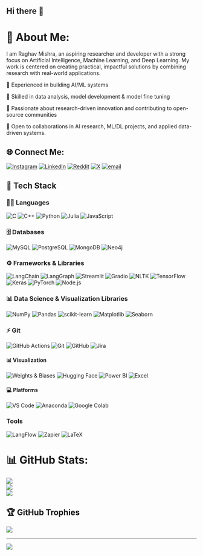 ## Hi there 👋

# 💫 About Me:
I am Raghav Mishra, an aspiring researcher and developer with a strong focus on Artificial Intelligence, Machine Learning, and Deep Learning. My work is centered on creating practical, impactful solutions by combining research with real-world applications.

🔹 Experienced in building AI/ML systems 

🔹 Skilled in data analysis, model development & model fine tuning

🔹 Passionate about research-driven innovation and contributing to open-source communities

📌 Open to collaborations in AI research, ML/DL projects, and applied data-driven systems.


## 🌐 Connect Me:
[![Instagram](https://img.shields.io/badge/Instagram-%23E4405F.svg?logo=Instagram&logoColor=white)](https://instagram.com/rm1.0291) [![LinkedIn](https://img.shields.io/badge/LinkedIn-%230077B5.svg?logo=linkedin&logoColor=white)](https://linkedin.com/in/www.linkedin.com/in/raghav-mishra-9a4431329) [![Reddit](https://img.shields.io/badge/Reddit-%23FF4500.svg?logo=Reddit&logoColor=white)](https://reddit.com/user/u/rm1_290) [![X](https://img.shields.io/badge/X-black.svg?logo=X&logoColor=white)](https://x.com/@raghav051006) [![email](https://img.shields.io/badge/Email-D14836?logo=gmail&logoColor=white)](mailto:raghav051006@gmail.com) 

## 🚀 Tech Stack

### 🧑‍💻 Languages

![C](https://img.shields.io/badge/C-00599C?style=flat&logo=c&logoColor=white)
![C++](https://img.shields.io/badge/C++-00599C?style=flat&logo=cplusplus&logoColor=white)
![Python](https://img.shields.io/badge/Python-3776AB?style=flat&logo=python&logoColor=white)
![Julia](https://img.shields.io/badge/Julia-9558B2?style=flat&logo=julia&logoColor=white)
![JavaScript](https://img.shields.io/badge/JavaScript-F7DF1E?style=flat&logo=javascript&logoColor=black)

### 🗄️ Databases
![MySQL](https://img.shields.io/badge/MySQL-4479A1?style=flat&logo=mysql&logoColor=white)
![PostgreSQL](https://img.shields.io/badge/PostgreSQL-336791?style=flat&logo=postgresql&logoColor=white)
![MongoDB](https://img.shields.io/badge/MongoDB-47A248?style=flat&logo=mongodb&logoColor=white)
![Neo4j](https://img.shields.io/badge/Neo4j-008CC1?style=flat&logo=neo4j&logoColor=white)

### ⚙️ Frameworks & Libraries
![LangChain](https://img.shields.io/badge/LangChain-000000?style=flat&logo=langchain&logoColor=white)
![LangGraph](https://img.shields.io/badge/LangGraph-000000?style=flat)
![Streamlit](https://img.shields.io/badge/Streamlit-FF4B4B?style=flat&logo=streamlit&logoColor=white)
![Gradio](https://img.shields.io/badge/Gradio-3C1E8E?style=flat)
![NLTK](https://img.shields.io/badge/NLTK-76B900?style=flat)
![TensorFlow](https://img.shields.io/badge/TensorFlow-FF6F00?style=flat&logo=tensorflow&logoColor=white)
![Keras](https://img.shields.io/badge/Keras-D00000?style=flat&logo=keras&logoColor=white)
![PyTorch](https://img.shields.io/badge/PyTorch-EE4C2C?style=flat&logo=pytorch&logoColor=white)
![Node.js](https://img.shields.io/badge/Node.js-339933?style=flat&logo=nodedotjs&logoColor=white)

### 📊 Data Science & Visualization Libraries
![NumPy](https://img.shields.io/badge/NumPy-013243?style=flat&logo=numpy&logoColor=white)
![Pandas](https://img.shields.io/badge/Pandas-150458?style=flat&logo=pandas&logoColor=white)
![scikit-learn](https://img.shields.io/badge/scikit--learn-F7931E?style=flat&logo=scikitlearn&logoColor=white)
![Matplotlib](https://img.shields.io/badge/Matplotlib-11557C?style=flat)
![Seaborn](https://img.shields.io/badge/Seaborn-2E4053?style=flat)

### ⚡ Git
![GitHub Actions](https://img.shields.io/badge/GitHub_Actions-2088FF?style=flat&logo=githubactions&logoColor=white)
![Git](https://img.shields.io/badge/Git-F05032?style=flat&logo=git&logoColor=white)
![GitHub](https://img.shields.io/badge/GitHub-181717?style=flat&logo=github&logoColor=white)
![Jira](https://img.shields.io/badge/Jira-0052CC?style=flat&logo=jira&logoColor=white)


#### 📊 Visualization
![Weights & Biases](https://img.shields.io/badge/W&B-FFBE00?style=flat&logo=wandb&logoColor=black)
![Hugging Face](https://img.shields.io/badge/HuggingFace-FFD21F?style=flat&logo=huggingface&logoColor=black)
![Power BI](https://img.shields.io/badge/Power%20BI-F2C811?style=flat&logo=powerbi&logoColor=black)
![Excel](https://img.shields.io/badge/Excel-217346?style=flat&logo=microsoft-excel&logoColor=white)



#### 💻 Platforms
![VS Code](https://img.shields.io/badge/VS%20Code-007ACC?style=flat&logo=visualstudiocode&logoColor=white)
![Anaconda](https://img.shields.io/badge/Anaconda-44A833?style=flat&logo=anaconda&logoColor=white)
![Google Colab](https://img.shields.io/badge/Google%20Colab-F9AB00?style=flat&logo=googlecolab&logoColor=white)

### Tools
![LangFlow](https://img.shields.io/badge/LangFlow-000000?style=flat)
![Zapier](https://img.shields.io/badge/Zapier-FF4A00?style=flat&logo=zapier&logoColor=white)
![LaTeX](https://img.shields.io/badge/LaTeX-008080?style=flat&logo=latex&logoColor=white)






# 📊 GitHub Stats:
![](https://github-readme-stats.vercel.app/api?username=Raghav0079&theme=dark&hide_border=false&include_all_commits=true&count_private=true)<br/>
![](https://nirzak-streak-stats.vercel.app/?user=Raghav0079&theme=dark&hide_border=false)<br/>
![](https://github-readme-stats.vercel.app/api/top-langs/?username=Raghav0079&theme=dark&hide_border=false&include_all_commits=true&count_private=true&layout=compact)

## 🏆 GitHub Trophies
![](https://github-profile-trophy.vercel.app/?username=Raghav0079&theme=radical&no-frame=false&no-bg=true&margin-w=4)

---
[![](https://visitcount.itsvg.in/api?id=Raghav0079&icon=0&color=0)](https://visitcount.itsvg.in)


